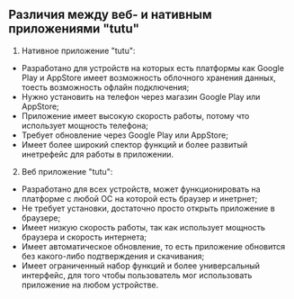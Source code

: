 ## Различия между веб- и нативным приложениями "tutu"

1.  Нативное приложение "tutu":
- Разработано для устройств на которых есть платформы как Google Play и AppStore имеет возможность облочного хранения данных, тоесть возможность офлайн подключения;
- Нужно установить на телефон через магазин Google Play или AppStore;
- Приложение имеет высокую скорость работы, потому что использует мощность телефона;
- Требует обновление через Google Play или AppStore; 
- Имеет более широкий спектор функций и более развитый инетрефейс для работы в приложении.

2. Веб приложение "tutu":
- Разработано для всех устройств, может функционировать на платформе с любой ОС на которой есть браузер и инетрнет;
- Не требует установки, достаточно просто открыть приложение в браузере;
- Имеет низкую скорость работы, так как использует мощность браузера и скорость интернета;
- Имеет автоматическое обновление, то есть приложение обновится без какого-либо подтверждения и скачивания;
- Имеет ограниченный набор функций и более универсальный интерфейс, для того чтобы пользователь мог использовать приложение на любом устройстве. 
